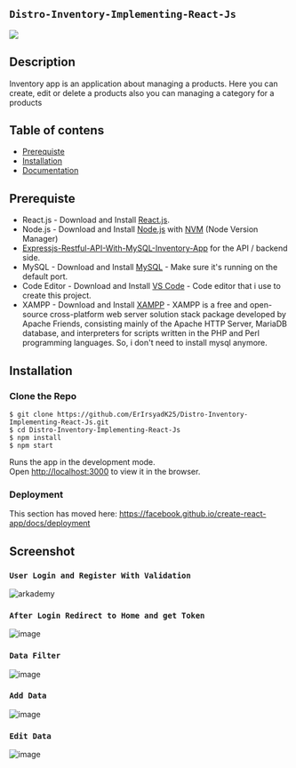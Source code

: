 ## `Distro-Inventory-Implementing-React-Js`
![](https://raw.githubusercontent.com/Giphy/GiphyAPI/master/api_giphy_header.gif)

## Description
Inventory app is an application about managing a products. Here you can create, edit or delete a products also you can managing a category for a products

## Table of contens
* [Prerequiste](#prerequiste)
* [Installation](#installation)
* [Documentation](#screenshot)

## Prerequiste
- React.js - Download and Install [React.js](https://reactjs.org/).
- Node.js - Download and Install [Node.js](https://nodejs.org/en/) with [NVM](https://github.com/creationix/nvm) (Node Version Manager) 
- [Expressjs-Restful-API-With-MySQL-Inventory-App](Expressjs-Restful-API-With-MySQL-Inventory-App) for the API / backend side.
- MySQL - Download and Install [MySQL](https://www.mysql.com/downloads/) - Make sure it's running on the default port.
- Code Editor - Download and Install [VS Code](https://code.visualstudio.com/download) - Code editor that i use to create this project.
- XAMPP - Download and Install [XAMPP](https://www.apachefriends.org/download.html) - XAMPP is a free and open-source cross-platform web server solution stack package developed by Apache Friends, consisting mainly of the Apache HTTP Server, MariaDB database, and interpreters for scripts written in the PHP and Perl programming languages. So, i don't need to install mysql anymore.

## Installation
### Clone the Repo
```
$ git clone https://github.com/ErIrsyadK25/Distro-Inventory-Implementing-React-Js.git
$ cd Distro-Inventory-Implementing-React-Js
$ npm install
$ npm start
```

Runs the app in the development mode.<br>
Open [http://localhost:3000](http://localhost:3000) to view it in the browser.

### Deployment

This section has moved here: https://facebook.github.io/create-react-app/docs/deployment

## Screenshot
### `User Login and Register With Validation`
![arkademy](https://user-images.githubusercontent.com/52070105/64477641-469efe00-d1c8-11e9-83f5-e5f51408de85.gif)
### `After Login Redirect to Home and get Token`
![image](https://user-images.githubusercontent.com/52070105/64476567-34b65e80-d1ba-11e9-8dfb-c0db01d93b34.png)
### `Data Filter`
![image](https://user-images.githubusercontent.com/52070105/64476595-9676c880-d1ba-11e9-9499-8516440a09a3.png)
### `Add Data`
![image](https://user-images.githubusercontent.com/52070105/64476612-d50c8300-d1ba-11e9-92a4-50ec9a7b05e6.png)

### `Edit Data`
![image](https://user-images.githubusercontent.com/52070105/64476620-fec5aa00-d1ba-11e9-86e3-26f253b74461.png)

